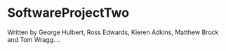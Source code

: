 # SoftwareProjectTwo

Written by George Hulbert, Ross Edwards, Kieren Adkins, Matthew Brock and Tom Wragg.
..
